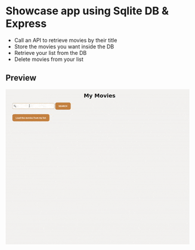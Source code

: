 # Showcase app using Sqlite DB & Express

- Call an API to retrieve movies by their title
- Store the movies you want inside the DB
- Retrieve your list from the DB
- Delete movies from your list

## Preview

![Preview of the app](mymovies-preview.gif)